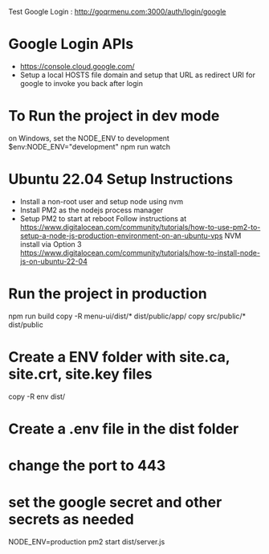 Test Google Login : http://goqrmenu.com:3000/auth/login/google

# Google Login APIs
- https://console.cloud.google.com/
- Setup a local HOSTS file domain and setup that URL as redirect URI for google to invoke you back after login


# To Run the project in dev mode
on Windows, set the NODE_ENV to development
$env:NODE_ENV="development"
npm run watch

# Ubuntu 22.04 Setup Instructions
- Install a non-root user and setup node using nvm
- Install PM2 as the nodejs process manager
- Setup PM2 to start at reboot
Follow instructions at https://www.digitalocean.com/community/tutorials/how-to-use-pm2-to-setup-a-node-js-production-environment-on-an-ubuntu-vps
NVM install via Option 3 https://www.digitalocean.com/community/tutorials/how-to-install-node-js-on-ubuntu-22-04

# Run the project in production
npm run build
copy -R menu-ui/dist/* dist/public/app/
copy src/public/* dist/public

# Create a ENV folder with site.ca, site.crt, site.key files
copy -R env dist/

# Create a .env file in the dist folder
# change the port to 443
# set the google secret and other secrets as needed

NODE_ENV=production pm2 start dist/server.js